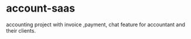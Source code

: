 # account-saas
accounting project with invoice ,payment, chat feature for accountant and their clients. 
